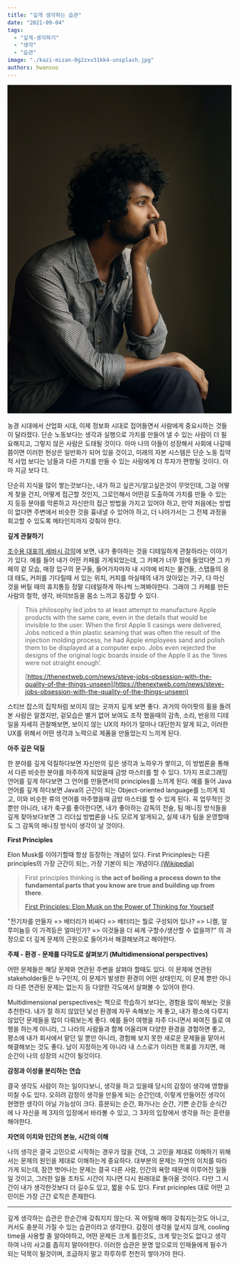 ```yaml
---
title: "깊게 생각하는 습관"
date: "2021-09-04"
tags: 
  - "깊게-생각하기"
  - "생각"
  - "습관"
image: "./kazi-mizan-0g2zxv31kk4-unsplash.jpg"
authors: hwansoo
---
```

![featured image](./kazi-mizan-0g2zxv31kk4-unsplash.jpg)

농경 시대에서 산업화 시대, 이제 정보화 시대로 접어들면서 사람에게 중요시하는 것들이 달라졌다. 단순 노동보다는 생각과 실행으로 가치를 만들어 낼 수 있는 사람이 더 필요해지고, 그렇지 않은 사람은 도태될 것이다. 아마 나의 아들이 성장해서 사회에 나갈때 쯤이면 이러한 현상은 일반화가 되어 있을 것이고, 미래의 자본 시스템은 단순 노동 집약적 사업 보다는 남들과 다른 가치를 만들 수 있는 사람에게 더 투자가 편향될 것이다. 아마 지금 보다 더.

단순히 지식을 많이 쌓는것보다는, 내가 하고 싶은거/알고싶은것이 무엇인데, 그걸 어떻게 찾을 건지, 어떻게 접근할 것인지, 그로인해서 어떤걸 도출하여 가치를 만들 수 있는지 등등 분야를 막론하고 자신만의 접근 방법을 가지고 있어야 하고, 만약 처음에는 방법이 없다면 주변에서 비슷한 것을 흉내낼 수 있어야 하고, 더 나아가서는 그 전체 과정을 회고할 수 있도록 메타인지까지 갖춰야 한다.

**깊게 관찰하기**

[조수용 대표의 세바시 강의](https://www.youtube.com/watch?v=WCVuo3xUr7U)에 보면, 내가 좋아하는 것을 디테일하게 관찰하라는 이야기가 있다. 예를 들어 내가 어떤 카페를 가게되었는데, 그 카페가 너무 맘에 들었다면 그 카페의 겉 모습, 매장 입구의 문구들, 들어가자마자 내 시야에 비치는 물건들, 스탭들의 응대 태도, 커피를 기다릴때 서 있는 위치, 커피를 마실때의 내가 앉아있는 가구, 다 마신 것을 버릴 때의 휴지통등 정말 디테일하게 하나씩 느껴봐야한다. 그래야 그 카페를 만든 사람의 철학, 생각, 바이브등을 몸소 느끼고 동감할 수 있다.

> This philosophy led jobs to at least attempt to manufacture Apple products with the same care, even in the details that would be invisible to the user. When the first Apple II casings were delivered, Jobs noticed a thin plastic seaming that was often the result of the injection molding process, he had Apple employees sand and polish them to be displayed at a computer expo. Jobs even rejected the designs of the original logic boards inside of the Apple II as the ‘lines were not straight enough’.
> 
> [https://thenextweb.com/news/steve-jobs-obsession-with-the-quality-of-the-things-unseen](https://thenextweb.com/news/steve-jobs-obsession-with-the-quality-of-the-things-unseen)

스티브 잡스의 집착처럼 보이지 않는 곳까지 깊게 보면 좋다. 과거의 아이팟의 휠을 돌려본 사람은 알겠지만, 겉모습은 별거 없어 보여도 조작 했을때의 감촉, 소리, 반응의 디테일을 자세히 관찰해보면, 보이지 않는 UX의 차이가 얼마나 대단한지 알게 되고, 이러한 UX를 위해서 어떤 생각과 노력으로 제품을 만들었는지 느끼게 된다.

**아주 깊은 덕질**

한 분야를 깊게 덕질하다보면 자신만의 깊은 생각과 노하우가 쌓이고, 이 방법론을 통해서 다른 비슷한 분야를 마주하게 되었을때 금방 마스터를 할 수 있다. 1가지 프로그래밍 언어를 깊게 하다보면 그 언어를 만들면서의 principles를 느끼게 된다. 예를 들어 Java 언어를 깊게 하다보면 Java의 근간이 되는 Object-oriented language를 느끼게 되고, 이와 비슷한 류의 언어를 마주했을때 금방 마스터를 할 수 있게 된다. 꼭 업무적인 것 뿐만 아니라, 내가 축구를 좋아한다면, 내가 좋아하는 감독의 전술, 팀 매니징 방식들을 깊게 찾아보다보면 그 리더십 방법론을 나도 모르게 알게되고, 실제 내가 팀을 운영할때도 그 감독의 매니징 방식이 생각이 날 것이다.

**First Principles**

Elon Musk를 이야기할때 항상 등장하는 개념이 있다. First Pricinples는 다른 principles의 가장 근간이 되는, 가장 기본이 되는 개념이다.[(Wikipedia)](https://en.wikipedia.org/wiki/First_principle)

> First principles thinking is **the act of boiling a process down to the fundamental parts that you know are true and building up from there**.
> 
> [](https://www.google.com/url?sa=t&rct=j&q=&esrc=s&source=web&cd=&cad=rja&uact=8&ved=2ahUKEwivm9LxzuTyAhUlyYsBHSLxAsgQFnoECBcQAw&url=https%3A%2F%2Fjamesclear.com%2Ffirst-principles&usg=AOvVaw3f6jehaGyXVoikr5c3L4ww)[First Principles: Elon Musk on the Power of Thinking for Yourself](https://www.google.com/url?sa=t&rct=j&q=&esrc=s&source=web&cd=&cad=rja&uact=8&ved=2ahUKEwivm9LxzuTyAhUlyYsBHSLxAsgQFnoECBcQAw&url=https%3A%2F%2Fjamesclear.com%2Ffirst-principles&usg=AOvVaw3f6jehaGyXVoikr5c3L4ww)

"전기차를 만들자 => 배터리가 비싸다 => 배터리는 뭘로 구성되어 있나? => 니켈, 알루미늄등 이 가격등은 얼마인가? => 이것들을 더 싸게 구할수/생산할 수 없을까?" 의 과정으로 더 깊게 문제의 근원으로 들어가서 해결해보려고 해야한다.

**주체 - 환경 - 문제를 다각도로 살펴보기 (Multidimensional perspectives)**

어떤 문제들은 해당 문제와 연관된 주변을 살펴야 할때도 있다. 이 문제에 연관된 stakeholder들은 누구인지, 이 문제가 발생한 환경이 어떤 상태인지, 이 문제 뿐만 아니라 다른 연관된 문제는 없는지 등 다양한 각도에서 살펴볼 수 있어야 한다.

Multidimensional perspectives는 책으로 학습하기 보다는, 경험을 많이 해보는 것을 추천한다. 내가 잘 하지 않았던 낯선 환경에 자꾸 속해보는 게 좋고, 내가 평소에 다루지 않았던 문제들을 많이 다뤄보는게 좋다. 예를 들어 여행을 자주 다니면서 짜여진 틀로 여행을 하는게 아니라, 그 나라의 사람들과 함께 어울리며 다양한 환경을 경험하면 좋고, 평소에 내가 회사에서 맡던 일 뿐만 아니라, 경험해 보지 못한 새로운 문제들을 맡아서 해결해보는 것도 좋다. 남이 지정하는게 아니라 내 스스로가 이러한 목표를 가지면, 매 순간이 나의 성장의 시간이 될것이다.

**감정과 이성을 분리하는 연습**

결국 생각도 사람이 하는 일이다보니, 생각을 하고 있을때 당시의 감정이 생각에 영향을 미칠 수도 있다. 오히려 감정이 생각을 만들게 되는 순간인데, 이렇게 만들어진 생각이 현명한 생각이 아닐 가능성이 크다. 흥분되는 순간, 화가나는 순간, 기쁜 순간등 순식간에 나 자신을 제 3자의 입장에서 바라볼 수 있고, 그 3자의 입장에서 생각을 하는 훈련을 해야한다.

**자연의 이치와 인간의 본능, 시간의 이해**

나의 생각은 결국 고민으로 시작하는 경우가 많을 건데, 그 고민을 제대로 이해하기 위해서는 문제의 원인을 제대로 이해하는게 중요하다. 대부분의 문제는 자연의 이치를 따라가게 되는데, 잠깐 벗어나는 문제는 결국 다른 사람, 인간의 욕망 때문에 이루어진 일들일 것이고, 그러한 일들 조차도 시간이 지나면 다시 원래대로 돌아올 것이다. 다만 그 시간이 내가 생각한것보다 더 길수도 있고, 짧을 수도 있다. First pricinples 대로 어떤 고민이든 가장 근간 로직은 존재한다.

* * *

깊게 생각하는 습관은 한순간에 갖춰지지 않는다. 꼭 어릴때 해야 갖춰지는것도 아니고, 커서도 충분히 가질 수 있는 습관이라고 생각한다. 감정이 생각을 앞서지 않게, cooling time을 사용할 줄 알아야하고, 어떤 문제든 크게 틀린것도, 크게 맞는것도 없다고 생각하여 나의 사고를 좁히지 말아야한다. 이러한 습관은 분명 앞으로의 인재들에게 필수가 되는 덕목이 될것이며, 조급하지 말고 하루하루 천천히 쌓아가야 한다.
